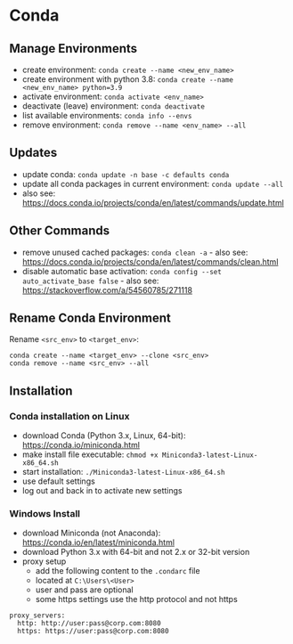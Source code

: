 # Conda

## Manage Environments
- create environment: `conda create --name <new_env_name>`
- create environment with python 3.8: `conda create --name <new_env_name> python=3.9`
- activate environment: `conda activate <env_name>`
- deactivate (leave) environment: `conda deactivate`
- list available environments: `conda info --envs`
- remove environment: `conda remove --name <env_name> --all`

## Updates
- update conda: `conda update -n base -c defaults conda`
- update all conda packages in current environment: `conda update --all`
- also see: <https://docs.conda.io/projects/conda/en/latest/commands/update.html>

## Other Commands
- remove unused cached packages: `conda clean -a` - also see: <https://docs.conda.io/projects/conda/en/latest/commands/clean.html>
- disable automatic base activation: `conda config --set auto_activate_base false` - also see: <https://stackoverflow.com/a/54560785/271118>

## Rename Conda Environment
Rename `<src_env>` to `<target_env>`:
```text
conda create --name <target_env> --clone <src_env>
conda remove --name <src_env> --all
```

## Installation

### Conda installation on Linux
- download Conda (Python 3.x, Linux, 64-bit): <https://conda.io/miniconda.html>
- make install file executable: `chmod +x Miniconda3-latest-Linux-x86_64.sh`
- start installation: `./Miniconda3-latest-Linux-x86_64.sh`
- use default settings
- log out and back in to activate new settings

### Windows Install
- download Miniconda (not Anaconda): <https://conda.io/en/latest/miniconda.html>
- download Python 3.x with 64-bit and not 2.x or 32-bit version
- proxy setup
  - add the following content to the `.condarc` file
  - located at `C:\Users\<User>`
  - user and pass are optional
  - some https settings use the http protocol and not https
```text
proxy_servers:
  http: http://user:pass@corp.com:8080
  https: https://user:pass@corp.com:8080
```
